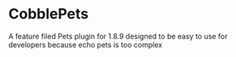 # CobblePets
A feature filed Pets plugin for 1.8.9 designed to be easy to use for developers because echo pets is too complex
